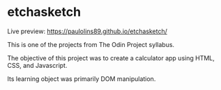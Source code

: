 # etchasketch
Live preview: https://paulolins89.github.io/etchasketch/

This is one of the projects from The Odin Project syllabus.

The objective of this project was to create a calculator app using HTML, CSS, and Javascript.

Its learning object was primarily DOM manipulation.
